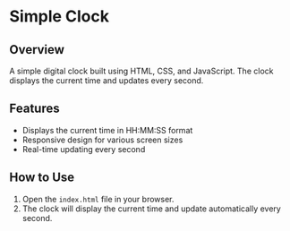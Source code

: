 # Simple Clock

## Overview
A simple digital clock built using HTML, CSS, and JavaScript. The clock displays the current time and updates every second.

## Features
- Displays the current time in HH:MM:SS format
- Responsive design for various screen sizes
- Real-time updating every second

## How to Use
1. Open the `index.html` file in your browser.
2. The clock will display the current time and update automatically every second.


